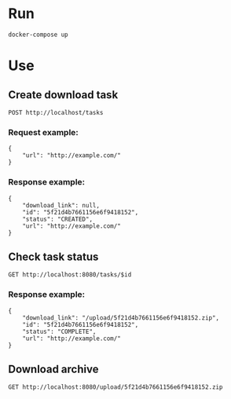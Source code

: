 # Run

`docker-compose up`

# Use

## Create download task

`POST http://localhost/tasks`

### Request example:

    {
        "url": "http://example.com/"
    }

### Response example:
    
    {
        "download_link": null,
        "id": "5f21d4b7661156e6f9418152",
        "status": "CREATED",
        "url": "http://example.com/"
    }

## Check task status

`GET http://localhost:8080/tasks/$id`

### Response example:

    {
        "download_link": "/upload/5f21d4b7661156e6f9418152.zip",
        "id": "5f21d4b7661156e6f9418152",
        "status": "COMPLETE",
        "url": "http://example.com/"
    }

## Download archive

`GET http://localhost:8080/upload/5f21d4b7661156e6f9418152.zip`

